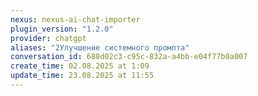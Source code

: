```yaml
---
nexus: nexus-ai-chat-importer
plugin_version: "1.2.0"
provider: chatgpt
aliases: "2Улучшение системного промпта"
conversation_id: 688d02c3-c95c-832a-a4bb-e04f77b0a007
create_time: 02.08.2025 at 1:09
update_time: 23.08.2025 at 11:55
---
```

